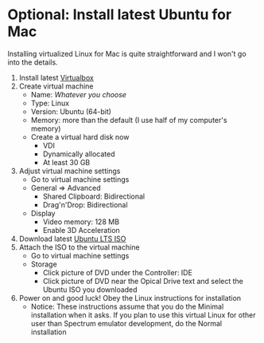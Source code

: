# Optional: Install latest Ubuntu for Mac

Installing virtualized Linux for Mac is quite straightforward and I won't go into the details.

1) Install latest [Virtualbox](https://www.virtualbox.org/)
2) Create virtual machine
	- Name: *Whatever you choose*
	- Type: Linux
	- Version: Ubuntu (64-bit)
	- Memory: more than the default (I use half of my computer's memory)
	- Create a virtual hard disk now
		- VDI
		- Dynamically allocated
		- At least 30 GB
3) Adjust virtual machine settings
	- Go to virtual machine settings
	- General => Advanced
		- Shared Clipboard: Bidirectional
		- Drag'n'Drop: Bidirectional
	- Display
		- Video memory: 128 MB
		- Enable 3D Acceleration
4) Download latest [Ubuntu LTS ISO](https://www.ubuntu.com/download/desktop)
5) Attach the ISO to the virtual machine
	- Go to virtual machine settings
	- Storage
		- Click picture of DVD under the Controller: IDE
		- Click picture of DVD near the Opical Drive text and select the Ubuntu ISO you downloaded
6) Power on and good luck! Obey the Linux instructions for installation
	- Notice: These instructions assume that you do the Minimal installation when it asks. If you plan to use this virtual Linux for other user than Spectrum emulator development, do the Normal installation
